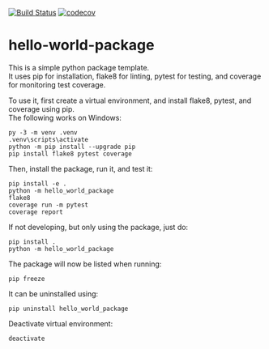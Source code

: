 [![Build Status](https://github.com/jfhbuist/hello-world-package/actions/workflows/CI.yml/badge.svg?event=push)](https://github.com/jfhbuist/hello-world-package/actions)
[![codecov](https://codecov.io/gh/jfhbuist/hello-world-package/branch/master/graph/badge.svg?token=C4OJDHTMWJ)](https://codecov.io/gh/jfhbuist/hello-world-package)

# hello-world-package

This is a simple python package template.  
It uses pip for installation, flake8 for linting, pytest for testing, and coverage for monitoring test coverage.

To use it, first create a virtual environment, and install flake8, pytest, and coverage using pip.  
The following works on Windows: 
```
py -3 -m venv .venv
.venv\scripts\activate
python -m pip install --upgrade pip
pip install flake8 pytest coverage
```

Then, install the package, run it, and test it:
```
pip install -e .
python -m hello_world_package
flake8
coverage run -m pytest
coverage report
```

If not developing, but only using the package, just do:
```
pip install .
python -m hello_world_package
```

The package will now be listed when running:
```
pip freeze
```

It can be uninstalled using:
```
pip uninstall hello_world_package
```

Deactivate virtual environment:
```
deactivate
```
